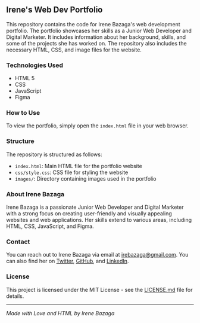 ## Irene's Web Dev Portfolio

This repository contains the code for Irene Bazaga's web development portfolio. The portfolio showcases her skills as a Junior Web Developer and Digital Marketer. It includes information about her background, skills, and some of the projects she has worked on. The repository also includes the necessary HTML, CSS, and image files for the website.

### Technologies Used

- HTML 5
- CSS
- JavaScript
- Figma

### How to Use

To view the portfolio, simply open the `index.html` file in your web browser.

### Structure

The repository is structured as follows:

- `index.html`: Main HTML file for the portfolio website
- `css/style.css`: CSS file for styling the website
- `images/`: Directory containing images used in the portfolio

### About Irene Bazaga

Irene Bazaga is a passionate Junior Web Developer and Digital Marketer with a strong focus on creating user-friendly and visually appealing websites and web applications. Her skills extend to various areas, including HTML, CSS, JavaScript, and Figma.

### Contact

You can reach out to Irene Bazaga via email at [irebazaga@gmail.com](mailto:irebazaga@gmail.com). You can also find her on [Twitter](https://twitter.com/), [GitHub](https://github.com/), and [LinkedIn](https://www.linkedin.com/in/irene-bazaga/).

### License

This project is licensed under the MIT License - see the [LICENSE.md](LICENSE.md) file for details.

---

*Made with Love and HTML by Irene Bazaga*
